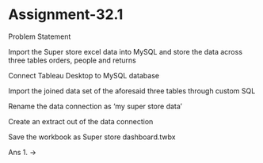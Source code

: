 # Assignment-32.1

Problem Statement

Import the Super store excel data into MySQL and store the data across three tables orders, people and returns

Connect Tableau Desktop to MySQL database

Import the joined data set of the aforesaid three tables through custom SQL

Rename the data connection as ‘my super store data’

Create an extract out of the data connection

Save the workbook as Super store dashboard.twbx

Ans 1. ->
